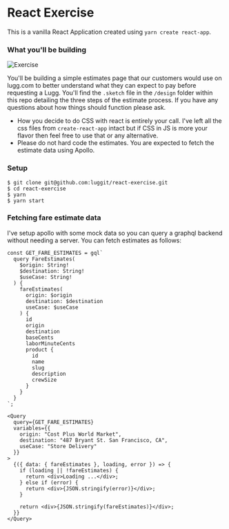 # React Exercise

This is a vanilla React Application created using `yarn create react-app`.

### What you'll be building

![Exercise](https://user-images.githubusercontent.com/59875/48161706-1462fe00-e290-11e8-9c72-159258c26faf.png)

You'll be building a simple estimates page that our customers would use on lugg.com to better understand what they can expect to pay before requesting a Lugg. You'll find the `.sketch` file in the `/design` folder within this repo detailing the three steps of the estimate process. If you have any questions about how things should function please ask.

- How you decide to do CSS with react is entirely your call. I've left all the css files from `create-react-app` intact but if CSS in JS is more your flavor then feel free to use that or any alternative.
- Please do not hard code the estimates. You are expected to fetch the estimate data using Apollo.

### Setup

```shell
$ git clone git@github.com:luggit/react-exercise.git
$ cd react-exercise
$ yarn
$ yarn start
```

### Fetching fare estimate data
I've setup apollo with some mock data so you can query a graphql backend without needing a server. You can fetch estimates as follows:

```
const GET_FARE_ESTIMATES = gql`
  query FareEstimates(
    $origin: String!
    $destination: String!
    $useCase: String!
  ) {
    fareEstimates(
      origin: $origin
      destination: $destination
      useCase: $useCase
    ) {
      id
      origin
      destination
      baseCents
      laborMinuteCents
      product {
        id
        name
        slug
        description
        crewSize
      }
    }
  }
`;

<Query
  query={GET_FARE_ESTIMATES}
  variables={{
    origin: "Cost Plus World Market",
    destination: "487 Bryant St. San Francisco, CA",
    useCase: "Store Delivery"
  }}
>
  {({ data: { fareEstimates }, loading, error }) => {
    if (loading || !fareEstimates) {
      return <div>Loading ...</div>;
    } else if (error) {
      return <div>{JSON.stringify(error)}</div>;
    }

    return <div>{JSON.stringify(fareEstimates)}</div>;
  }}
</Query>
```
